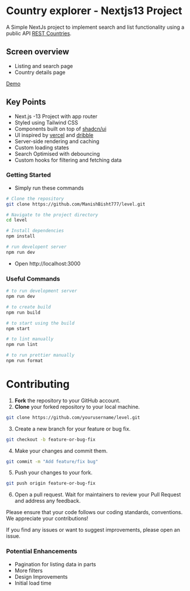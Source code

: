 # Country explorer - Nextjs13 Project

A Simple NextJs project to implement search and list functionality using a public API [REST Countries](https://restcountries.com/).

## Screen overview
  - Listing and search page
  - Country details page

[Demo](https://country-explorer-rho.vercel.app/)

## Key Points

- Next.js -13 Project with app router
- Styled using Tailwind CSS
- Components built on top of [shadcn/ui](https://ui.shadcn.com/)
- UI inspired by [vercel](https://vercel.com) and [dribble](https://dribbble.com)
- Server-side rendering and caching
- Custom loading states
- Search Optimised with debouncing
- Custom hooks for filtering and fetching data

### Getting Started

- Simply run these commands

```sh
# Clone the repository
git clone https://github.com/ManishBisht777/level.git

# Navigate to the project directory
cd level

# Install dependencies
npm install

# run developent server
npm run dev
```

- Open http://localhost:3000 

### Useful Commands

```sh
# to run development server
npm run dev

# to create build
npm run build

# to start using the build
npm start

# to lint manually
npm run lint

# to run prettier manually
npm run format
```


# Contributing

1. **Fork** the repository to your GitHub account.
2. **Clone** your forked repository to your local machine.

```bash
git clone https://github.com/yourusername/level.git
```

3. Create a new branch for your feature or bug fix.
```bash
git checkout -b feature-or-bug-fix
```

4. Make your changes and commit them.
```bash
git commit -m "Add feature/fix bug"
```

5. Push your changes to your fork.
```bash
git push origin feature-or-bug-fix
```

6. Open a pull request.
Wait for maintainers to review your Pull Request and address any feedback.

Please ensure that your code follows our coding standards, conventions. We appreciate your contributions!

If you find any issues or want to suggest improvements, please open an issue.


### Potential Enhancements

- Pagination for listing data in parts
- More filters
- Design Improvements
- Initial load time
